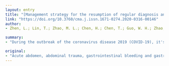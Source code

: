 ```yaml
---
layout: entry
title: "[Management strategy for the resumption of regular diagnosis and treatment in gastrointestinal surgery department during the outbreak of coronavirus disease 2019 (COVID-19)]"
link: "https://doi.org/10.3760/cma.j.issn.1671-0274.2020-0316-00146"
author:
- Zhen, L.; Lin, T.; Zhao, M. L.; Chen, H.; Chen, T.; Guo, W. H.; Zhao, L. Y.; Liu, H.; Hu, Y. F.; Yu, J.; Li, G. X.

summary:
- "During the outbreak of the coronavirus disease 2019 (COVID-19), it's a great challenge for us to meet the patients' requirement under the situation. The four major measures of strengthening pre-hospital screening, perioperative prevention and control, medical staff protection, and ward management were adopted. Acute abdomen, abdominal trauma, gastrointestinal bleeding and gastrointestinal tumors are the main conditions that are routinely treated in gastrointestinal surgery department with high incidence and critical condition."

original:
- "Acute abdomen, abdominal trauma, gastrointestinal bleeding and gastrointestinal tumors are the main conditions that are routinely treated in gastrointestinal surgery department with high incidence and critical condition. These conditions need emergency or selective operations. During the outbreak of the coronavirus disease 2019 (COVID-19), it's a great challenge for us to meet the patients' requirement under the situation. As the COVID-19 was brought under control in China, the Department of General Surgery in Nanfang Hospital resumed regular medical services gradually. Based on our clinical practice, the four major measures of strengthening pre-hospital screening, perioperative prevention and control, medical staff protection, and ward management were adopted. These main measures include the strict implementation of the appointment system and triage system before admission; the conduction of epidemiological and preliminary screening of viral nucleic acids; the chest CT examination during the perioperative period to re-screen COVID-19; the reduction of the risk of droplets and aerosol transmission; the minimally invasive surgery combined with enhanced recovery program in order to reduce patient's susceptibility and shorten the length of postoperative hospital stay; the reinforcement of specific infection control training for medical staff; the strict implementation of hierarchical protection; the establishment of gastrointestinal surgery prevention and control system; the rehearsal of emergency exercise; the installation of quarantine wards; the screening and management of family care-givers; the strict disinfection of environment and materials. Our preliminary practice shows that following the work guidelines issued by the Guangdong Province COVID-19 Prevention and Control Office and adopting precise management strategies in combination with the specific clinical features of gastrointestinal surgery, it is possible to safely resume regular care for the patients and comply to epidemic control at the same time."
---
```


